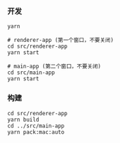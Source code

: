 ### 开发

```shell
yarn

# renderer-app (第一个窗口，不要关闭)
cd src/renderer-app
yarn start

# main-app (第二个窗口，不要关闭)
cd src/main-app
yarn start
```

### 构建

```shell
cd src/renderer-app
yarn build
cd ../src/main-app
yarn pack:mac:auto
```
